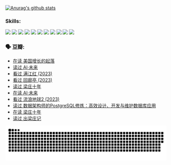 
[![Anurag's github stats](https://github-readme-stats.vercel.app/api?username=w940853815)](https://github.com/anuraghazra/github-readme-stats)

### Skills:

<code><img height="32" src="https://cdn.jsdelivr.net/npm/simple-icons@v5/icons/python.svg"></code>
<code><img height="32" src="https://cdn.jsdelivr.net/npm/simple-icons@v5/icons/javascript.svg"></code>
<code><img height="32" src="https://cdn.jsdelivr.net/npm/simple-icons@v5/icons/django.svg"></code>
<code><img height="32" src="https://cdn.jsdelivr.net/npm/simple-icons@v5/icons/flask.svg"></code>
<code><img height="32" src="https://cdn.jsdelivr.net/npm/simple-icons@v5/icons/vuetify.svg"></code>
<code><img height="32" src="https://cdn.jsdelivr.net/npm/simple-icons@v5/icons/git.svg"></code>
<code><img height="32" src="https://cdn.jsdelivr.net/npm/simple-icons@v5/icons/docker.svg"></code>
<code><img height="32" src="https://cdn.jsdelivr.net/npm/simple-icons@v5/icons/postgresql.svg"></code>
<code><img height="32" src="https://cdn.jsdelivr.net/npm/simple-icons@v5/icons/elasticsearch.svg"></code>
<code><img height="32" src="https://cdn.jsdelivr.net/npm/simple-icons@v5/icons/macos.svg"></code>
<code><img height="32" src="https://cdn.jsdelivr.net/npm/simple-icons@v5/icons/linux.svg"></code>

### 🗣 豆瓣:

<!-- DOUBAN-ACTIVITIES:START -->
- [在读 美国增长的起落](https://www.douban.com/people/136069238/status/4220055912/?_i=83594423)
- [读过 AI·未来](https://www.douban.com/people/136069238/status/4220054171/?_i=83594423)
- [看过 满江红‎ (2023)](https://www.douban.com/people/136069238/status/4219146433/?_i=83594423)
- [看过 回廊亭‎ (2023)](https://www.douban.com/people/136069238/status/4215992758/?_i=83594423)
- [读过 梁庄十年](https://www.douban.com/people/136069238/status/4206664969/?_i=83594423)
- [在读 AI·未来](https://www.douban.com/people/136069238/status/4206653520/?_i=83594423)
- [看过 流浪地球2‎ (2023)](https://www.douban.com/people/136069238/status/4199558549/?_i=83594423)
- [读过 数据架构师的PostgreSQL修炼：高效设计、开发与维护数据库应用](https://www.douban.com/people/136069238/status/4199451104/?_i=83594423)
- [在读 梁庄十年](https://www.douban.com/people/136069238/status/4198822794/?_i=83594423)
- [读过 出梁庄记](https://www.douban.com/people/136069238/status/4198821001/?_i=83594423)
<!-- DOUBAN-ACTIVITIES:END -->


![Snake animation](https://raw.githubusercontent.com/w940853815/w940853815/output/github-contribution-grid-snake.svg)

<!--
**w940853815/w940853815** is a ✨ _special_ ✨ repository because its `README.md` (this file) appears on your GitHub profile.

Here are some ideas to get you started:

- 🔭 I’m currently working on ...
- 🌱 I’m currently learning ...
- 👯 I’m looking to collaborate on ...
- 🤔 I’m looking for help with ...
- 💬 Ask me about ...
- 📫 How to reach me: ...
- 😄 Pronouns: ...
- ⚡ Fun fact: ...
-->
